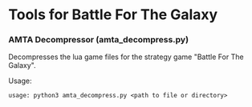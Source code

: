 # Tools for Battle For The Galaxy

### AMTA Decompressor (amta_decompress.py)
Decompresses the lua game files for the strategy game "Battle For The Galaxy".

Usage:
```
usage: python3 amta_decompress.py <path to file or directory>
```
